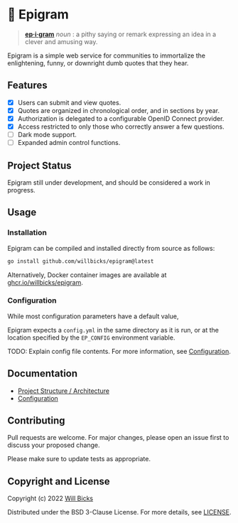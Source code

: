 # 💬 Epigram 

> **[ep·i·gram][wikipedia]** *noun*
: a pithy saying or remark expressing an idea in a clever and amusing way.

Epigram is a simple web service for communities to immortalize the enlightening, funny, or downright dumb quotes that they hear.


[wikipedia]: https://en.wikipedia.org/wiki/Epigram

## Features

- [x] Users can submit and view quotes.
- [x] Quotes are organized in chronological order, and in sections by year.
- [x] Authorization is delegated to a configurable OpenID Connect provider.
- [x] Access restricted to only those who correctly answer a few questions.
- [ ] Dark mode support.
- [ ] Expanded admin control functions.

## Project Status

Epigram still under development, and should be considered a work in progress.

## Usage

### Installation

Epigram can be compiled and installed directly from source as follows:

```bash
go install github.com/willbicks/epigram@latest
```

Alternatively, Docker container images are available at [ghcr.io/willbicks/epigram](https://ghcr.io/willbicks/epigram).

### Configuration

While most configuration parameters have a default value, 

Epigram expects a `config.yml` in the same directory as it is run, or at the location specified by the `EP_CONFIG` environment variable.

TODO: Explain config file contents. For more information, see [Configuration](docs/config.md).

## Documentation

- [Project Structure / Architecture](docs/structure.md)
- [Configuration](docs/config.md)

## Contributing

Pull requests are welcome. For major changes, please open an issue first to discuss your proposed change.

Please make sure to update tests as appropriate.

## Copyright and License

Copyright (c) 2022 [Will Bicks](https://www.willbicks.com)

Distributed under the BSD 3-Clause License. For more details, see [LICENSE](LICENSE).
